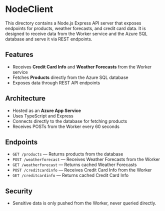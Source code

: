 # NodeClient

This directory contains a Node.js Express API server that exposes endpoints for
products, weather forecasts, and credit card data. It is designed to receive
data from the Worker service and the Azure SQL database and serve it via REST
endpoints.

## Features

- Receives **Credit Card Info** and **Weather Forecasts** from the Worker service
- Fetches **Products** directly from the Azure SQL database
- Exposes data through REST API endpoints

## Architecture

- Hosted as an **Azure App Service**
- Uses TypeScript and Express
- Connects directly to the database for fetching products
- Receives POSTs from the Worker every 60 seconds

## Endpoints

- `GET /products` — Returns products from the database
- `POST /weatherforecast` — Receives Weather Forecasts from the Worker
- `GET /weatherforecast` — Returns cached Weather Forecasts
- `POST /creditcardinfo` — Receives Credit Card Info from the Worker
- `GET /creditcardinfo` — Returns cached Credit Card Info

## Security

- Sensitive data is only pushed from the Worker, never queried directly.
